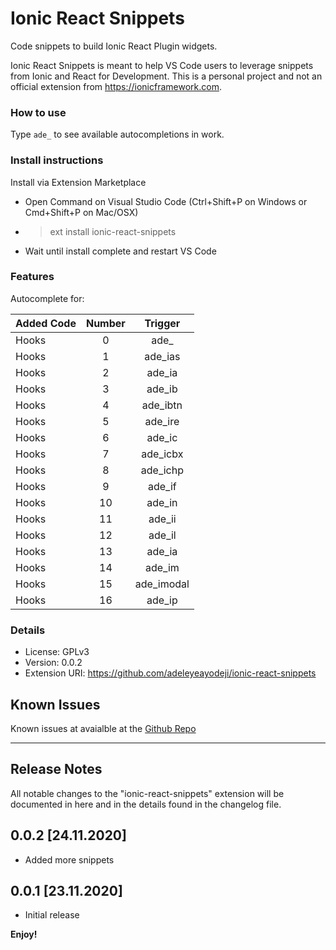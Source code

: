 # Ionic React Snippets

Code snippets to build Ionic React Plugin widgets.

Ionic React Snippets is meant to help VS Code users to leverage snippets from Ionic and React for Development. This is a personal project and not an official extension from https://ionicframework.com.

<!-- ![Demo](images/elementor-work.gif) -->

### How to use

Type `ade_` to see available autocompletions in work.

### Install instructions

Install via Extension Marketplace

- Open Command on Visual Studio Code (Ctrl+Shift+P on Windows or Cmd+Shift+P on Mac/OSX)
- > ext install ionic-react-snippets
- Wait until install complete and restart VS Code

### Features

Autocomplete for:

| Added Code | Number |  Trigger   |
| ---------- | :----: | :--------: |
| Hooks      |   0    |   ade\_    |
| Hooks      |   1    |  ade_ias   |
| Hooks      |   2    |   ade_ia   |
| Hooks      |   3    |   ade_ib   |
| Hooks      |   4    |  ade_ibtn  |
| Hooks      |   5    |  ade_ire   |
| Hooks      |   6    |   ade_ic   |
| Hooks      |   7    |  ade_icbx  |
| Hooks      |   8    |  ade_ichp  |
| Hooks      |   9    |   ade_if   |
| Hooks      |   10   |   ade_in   |
| Hooks      |   11   |   ade_ii   |
| Hooks      |   12   |   ade_il   |
| Hooks      |   13   |   ade_ia   |
| Hooks      |   14   |   ade_im   |
| Hooks      |   15   | ade_imodal |
| Hooks      |   16   |   ade_ip   |

### Details

- License: GPLv3
- Version: 0.0.2
- Extension URI: https://github.com/adeleyeayodeji/ionic-react-snippets

## Known Issues

Known issues at avaialble at the [Github Repo](https://github.com/adeleyeayodeji/ionic-react-snippets/issues)

---

## Release Notes

All notable changes to the "ionic-react-snippets" extension will be documented in here and in the details found in the changelog file.

## 0.0.2 [24.11.2020]

- Added more snippets

## 0.0.1 [23.11.2020]

- Initial release

**Enjoy!**
